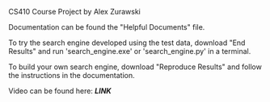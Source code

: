 CS410 Course Project by Alex Zurawski

Documentation can be found the "Helpful Documents" file.

To try the search engine developed using the test data, download "End Results" and run 'search_engine.exe' or 'search_engine.py' in a terminal.

To build your own search engine, download "Reproduce Results" and follow the instructions in the documentation.

Video can be found here: ***LINK***